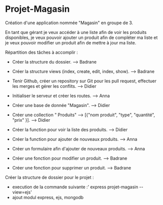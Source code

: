 # Projet-Magasin

Création d'une application nommée "Magasin" en groupe de 3.

En tant que gérant je veux accéder à une liste afin de voir les produits disponibles, 
je veux pouvoir ajouter un produit afin de compléter ma liste et
je veux pouvoir modifier un produit afin de mettre à jour ma liste.


Répartition des tâches à accomplir :


- Créer la structure du dossier.   -->   Badrane

- Créer la structure views (index, create, edit, index, show).   -->   Badrane

- Tenir Github, créer un repository sur Git pour les pull request, effectuer les merges et gérer les conflits.   -->   Didier

- Initialiser le serveur et créer les routes.   -->   Anna

- Créer une base de donnée "Magasin".   -->   Didier

- Créer une collection " Produits" --> [{"nom produit", "type", "quantité", "prix" }].   -->   Didier

- Créer la function pour voir la liste des produits.   -->   Didier

- Créer la function pour ajouter de nouveaux produits.   -->   Anna

- Créer un formulaire afin d'ajouter de nouveaux produits.   -->   Anna

- Créer une fonction pour modifier un produit.   -->   Badrane

- Créer une fonction pour supprimer un produit.   -->   Badrane


Créer la structure de dossier pour le projet :
- execution de la commande suivante :' express projet-magasin --view=ejs'
- ajout modul express, ejs, mongodb
